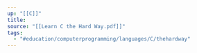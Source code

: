 ```yaml
---
up: "[[C]]"
title: 
source: "[[Learn C the Hard Way.pdf]]"
tags:
  - "#education/computerprogramming/languages/C/thehardway"
---
```

